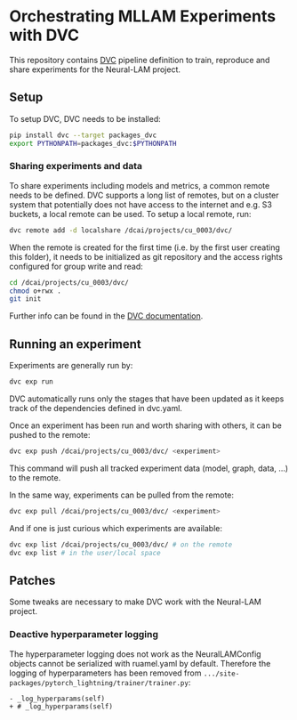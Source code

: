 # Orchestrating MLLAM Experiments with DVC

This repository contains [DVC](dvc.org) pipeline definition to train, reproduce and share experiments for the Neural-LAM project.

## Setup
To setup DVC, DVC needs to be installed:
```bash
pip install dvc --target packages_dvc
export PYTHONPATH=packages_dvc:$PYTHONPATH
```

### Sharing experiments and data
To share experiments including models and metrics, a common remote needs to be defined. DVC supports a long list of
remotes, but on a cluster system that potentially does not have access to the internet and e.g. S3 buckets,
a local remote can be used. To setup a local remote, run:

```bash
dvc remote add -d localshare /dcai/projects/cu_0003/dvc/
```

When the remote is created for the first time (i.e. by the first user creating this folder), it needs to be initialized as git repository
and the access rights configured for group write and read:

```bash
cd /dcai/projects/cu_0003/dvc/
chmod o+rwx .
git init
```

Further info can be found in the [DVC documentation](https://dvc.org/doc/user-guide/experiment-management/sharing-experiments).

## Running an experiment

Experiments are generally run by:

```bash
dvc exp run
```

DVC automatically runs only the stages that have been updated as it keeps track of the dependencies defined in dvc.yaml.

Once an experiment has been run and worth sharing with others, it can be pushed to the remote:

```bash
dvc exp push /dcai/projects/cu_0003/dvc/ <experiment>
```
This command will push all tracked experiment data (model, graph, data, ...) to the remote.

In the same way, experiments can be pulled from the remote:

```bash
dvc exp pull /dcai/projects/cu_0003/dvc/ <experiment>
```

And if one is just curious which experiments are available:

```bash
dvc exp list /dcai/projects/cu_0003/dvc/ # on the remote
dvc exp list # in the user/local space
```

## Patches

Some tweaks are necessary to make DVC work with the Neural-LAM project.

### Deactive hyperparameter logging
The hyperparameter logging does not work as the NeuralLAMConfig objects cannot be serialized with ruamel.yaml by default.
Therefore the logging of hyperparameters has been removed from `.../site-packages/pytorch_lightning/trainer/trainer.py`:

```suggestion
- _log_hyperparams(self)
+ # _log_hyperparams(self)
```

